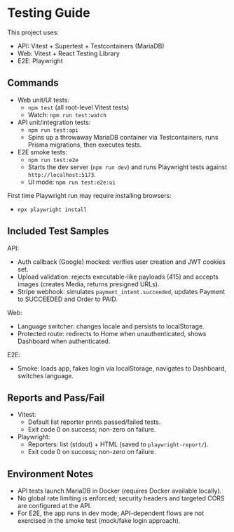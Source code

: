 # Testing Guide

This project uses:
- API: Vitest + Supertest + Testcontainers (MariaDB)
- Web: Vitest + React Testing Library
- E2E: Playwright

## Commands

- Web unit/UI tests:
  - `npm test` (all root-level Vitest tests)
  - Watch: `npm run test:watch`
- API unit/integration tests:
  - `npm run test:api`
  - Spins up a throwaway MariaDB container via Testcontainers, runs Prisma migrations, then executes tests.
- E2E smoke tests:
  - `npm run test:e2e`
  - Starts the dev server (`npm run dev`) and runs Playwright tests against `http://localhost:5173`.
  - UI mode: `npm run test:e2e:ui`

First time Playwright run may require installing browsers:
- `npx playwright install`

## Included Test Samples

API:
- Auth callback (Google) mocked: verifies user creation and JWT cookies set.
- Upload validation: rejects executable-like payloads (415) and accepts images (creates Media, returns presigned URLs).
- Stripe webhook: simulates `payment_intent.succeeded`, updates Payment to SUCCEEDED and Order to PAID.

Web:
- Language switcher: changes locale and persists to localStorage.
- Protected route: redirects to Home when unauthenticated, shows Dashboard when authenticated.

E2E:
- Smoke: loads app, fakes login via localStorage, navigates to Dashboard, switches language.

## Reports and Pass/Fail

- Vitest:
  - Default list reporter prints passed/failed tests.
  - Exit code 0 on success; non-zero on failure.
- Playwright:
  - Reporters: list (stdout) + HTML (saved to `playwright-report/`).
  - Exit code 0 on success; non-zero on failure.

## Environment Notes

- API tests launch MariaDB in Docker (requires Docker available locally).
- No global rate limiting is enforced; security headers and targeted CORS are configured at the API.
- For E2E, the app runs in dev mode; API-dependent flows are not exercised in the smoke test (mock/fake login approach).
